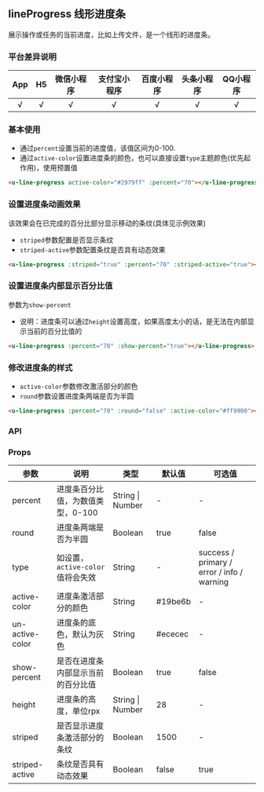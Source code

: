 ## lineProgress 线形进度条
展示操作或任务的当前进度，比如上传文件，是一个线形的进度条。

### 平台差异说明

|App|H5|微信小程序|支付宝小程序|百度小程序|头条小程序|QQ小程序|
|:-:|:-:|:-:|:-:|:-:|:-:|:-:|
|√|√|√|√|√|√|√|

### 基本使用

- 通过`percent`设置当前的进度值，该值区间为0-100.
- 通过`active-color`设置进度条的颜色，也可以直接设置`type`主题颜色(优先起作用)，使用预置值

```html
<u-line-progress active-color="#2979ff" :percent="70"></u-line-progress>
```

### 设置进度条动画效果

该效果会在已完成的百分比部分显示移动的条纹(具体见示例效果)
- `striped`参数配置是否显示条纹
- `striped-active`参数配置条纹是否具有动态效果

```html
<u-line-progress :striped="true" :percent="70" :striped-active="true"></u-line-progress>
```

### 设置进度条内部显示百分比值

参数为`show-percent`  
- 说明：进度条可以通过`height`设置高度，如果高度太小的话，是无法在内部显示当前的百分比值的

```html
<u-line-progress :percent="70" :show-percent="true"></u-line-progress>
```

### 修改进度条的样式

- `active-color`参数修改激活部分的颜色
- `round`参数设置进度条两端是否为半圆

```html
<u-line-progress :percent="70" :round="false" :active-color="#ff9900"></u-line-progress>
```

### API

### Props

| 参数          | 说明            | 类型            | 默认值             |  可选值   |
|-------------  |---------------- |---------------|------------------ |-------- |
| percent | 进度条百分比值，为数值类型，0-100  | String \| Number | - | - |
| round | 进度条两端是否为半圆  | Boolean | true | false |
| type | 如设置，`active-color`值将会失效 | String  | - | success / primary / error / info / warning |
| active-color | 进度条激活部分的颜色 | String  | #19be6b | - |
| un-active-color | 进度条的底色，默认为灰色 | String  | #ececec | - |
| show-percent | 是否在进度条内部显示当前的百分比值 | Boolean  | true | false |
| height | 进度条的高度，单位rpx | String \| Number  | 28 | - |
| striped | 是否显示进度条激活部分的条纹 | Boolean  | 1500 | - |
| striped-active | 条纹是否具有动态效果 | Boolean  | false | true |
